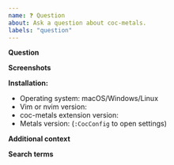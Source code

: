 ```yaml
---
name: ❓ Question
about: Ask a question about coc-metals.
labels: "question"
---
```


**Question**

<!-- Your question -->

**Screenshots**

<!-- If applicable, add screenshots to help explain your problem. -->

**Installation:**

- Operating system: macOS/Windows/Linux
- Vim or nvim version:
- coc-metals extension version:
- Metals version: (`:CocConfig` to open settings)

**Additional context**

<!-- Add any other context about the question here. -->

**Search terms**

<!-- Help other people discover your question by writing words they might search for. -->
